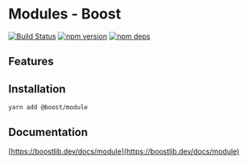 # Modules - Boost

[![Build Status](https://github.com/milesj/boost/workflows/Build/badge.svg)](https://github.com/milesj/boost/actions?query=branch%3Amaster)
[![npm version](https://badge.fury.io/js/%40boost%module.svg)](https://www.npmjs.com/package/@boost/module)
[![npm deps](https://david-dm.org/milesj/boost.svg?path=packages/module)](https://www.npmjs.com/package/@boost/module)

## Features

## Installation

```
yarn add @boost/module
```

## Documentation

[https://boostlib.dev/docs/module](https://boostlib.dev/docs/module)
